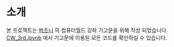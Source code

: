 # 소개

본 프로젝트는 [버즈니](!http://buzzni.com) 의 컴퓨터월드 강좌 기고문을 위해 작성 되었습니다.
[CW_3rd.ipynb](!https://github.com/haandol/kobis/blob/master/CW_3rd.ipynb) 에서 기고문에 이용된 모든 코드를 확인하실 수 있습니다.
